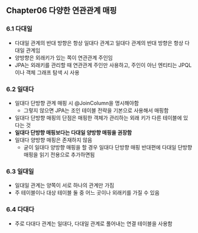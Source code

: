 ## Chapter06 다양한 연관관계 매핑

### 6.1 다대일

- 다대일 관계의 반대 방향은 항상 일대다 관계고 일대다 관계의 반대 방향은 항상 다대일 관계임
- 양방향은 외래키가 있는 쪽이 연관관계 주인임
- JPA는 외래키를 관리할 때 연관관계 주인만 사용하고, 주인이 아닌 엔티티는 JPQL이나 객체 그래프 탐색 시 사용

### 6.2 일대다

- 일대다 단방향 관계 매핑 시 @JoinColumn을 명시해야함
  - 그렇지 않으면 JPA는 조인 테이블 전략을 기본으로 사용해서 매핑함
- 일대다 단방향 매핑의 단점은 매핑한 객체가 관리하는 외래 키가 다른 테이블에 있다는 것
- **일대다 단방향 매핑보다는 다대일 양방향 매핑을 권장함**
- 일대다 양방향 매핑은 존재하지 않음
  - 굳이 일대다 양방향 매핑을 할 경우 일대다 단방향 매핑 반대편에 다대일 단방향 매핑을 읽기 전용으로 추가하면됨

### 6.3 일대일

- 일대일 관계는 양쪽이 서로 하나의 관계만 가짐
- 주 테이블이나 대상 테이블 둘 중 어느 곳이나 외래키를 가질 수 있음

### 6.4 다대다

- 주로 다대다 관계는 일대다, 다대일 관계로 풀어내는 연결 테이블을 사용함